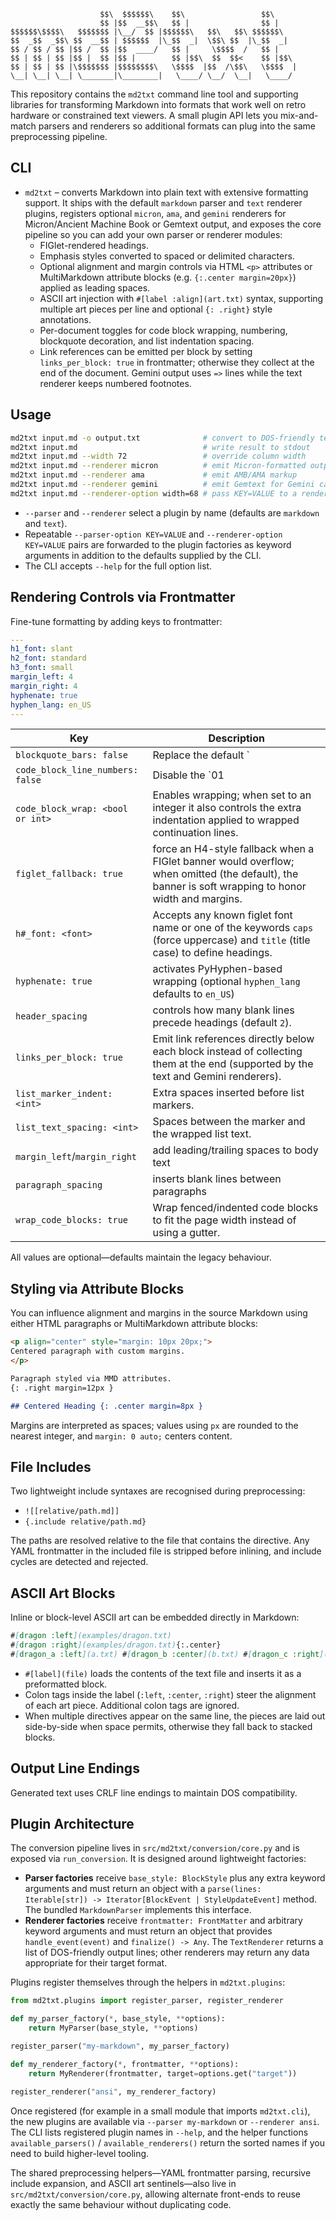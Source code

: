```
                    $$\  $$$$$$\    $$\                 $$\     
                    $$ |$$  __$$\   $$ |                $$ |    
$$$$$$\$$$$\   $$$$$$$ |\__/  $$ |$$$$$$\   $$\   $$\ $$$$$$\   
$$  _$$  _$$\ $$  __$$ | $$$$$$  |\_$$  _|  \$$\ $$  |\_$$  _|  
$$ / $$ / $$ |$$ /  $$ |$$  ____/   $$ |     \$$$$  /   $$ |    
$$ | $$ | $$ |$$ |  $$ |$$ |        $$ |$$\  $$  $$<    $$ |$$\ 
$$ | $$ | $$ |\$$$$$$$ |$$$$$$$$\   \$$$$  |$$  /\$$\   \$$$$  |
\__| \__| \__| \_______|\________|   \____/ \__/  \__|   \____/ 
```

This repository contains the `md2txt` command line tool and supporting libraries for transforming Markdown into formats that work well on retro hardware or constrained text viewers. A small plugin API lets you mix-and-match parsers and renderers so additional formats can plug into the same preprocessing pipeline.

## CLI

- `md2txt` – converts Markdown into plain text with extensive formatting support. It ships with the default `markdown` parser and `text` renderer plugins, registers optional `micron`, `ama`, and `gemini` renderers for Micron/Ancient Machine Book or Gemtext output, and exposes the core pipeline so you can add your own parser or renderer modules:
  - FIGlet-rendered headings.
  - Emphasis styles converted to spaced or delimited characters.
  - Optional alignment and margin controls via HTML `<p>` attributes or MultiMarkdown attribute blocks (e.g. `{:.center margin=20px}`) applied as leading spaces.
  - ASCII art injection with `#[label :align](art.txt)` syntax, supporting multiple art pieces per line and optional `{: .right}` style annotations.
  - Per-document toggles for code block wrapping, numbering, blockquote decoration, and list indentation spacing.
  - Link references can be emitted per block by setting `links_per_block: true` in frontmatter; otherwise they collect at the end of the document. Gemini output uses `=>` lines while the text renderer keeps numbered footnotes.

## Usage

```bash
md2txt input.md -o output.txt              # convert to DOS-friendly text
md2txt input.md                            # write result to stdout
md2txt input.md --width 72                 # override column width
md2txt input.md --renderer micron          # emit Micron-formatted output
md2txt input.md --renderer ama             # emit AMB/AMA markup
md2txt input.md --renderer gemini          # emit Gemtext for Gemini capsules
md2txt input.md --renderer-option width=68 # pass KEY=VALUE to a renderer
```

 - `--parser` and `--renderer` select a plugin by name (defaults are `markdown` and `text`).
 - Repeatable `--parser-option KEY=VALUE` and `--renderer-option KEY=VALUE` pairs are forwarded to the plugin factories as keyword arguments in addition to the defaults supplied by the CLI.
 - The CLI accepts `--help` for the full option list.

## Rendering Controls via Frontmatter

Fine-tune formatting by adding keys to frontmatter:

```yaml
---
h1_font: slant
h2_font: standard
h3_font: small
margin_left: 4
margin_right: 4
hyphenate: true
hyphen_lang: en_US
---
```

| Key | Description |
| --- | --- |
| `blockquote_bars: false` | Replace the default `|` prefix with three spaces. |
| `code_block_line_numbers: false` | Disable the `01 |` gutter in wrapped or unwrapped code blocks. |
| `code_block_wrap: <bool or int>` | Enables wrapping; when set to an integer it also controls the extra indentation applied to wrapped continuation lines. |
| `figlet_fallback: true` | force an H4-style fallback when a FIGlet banner would overflow; when omitted (the default), the banner is soft wrapping to honor width and margins. |
| `h#_font: <font>` | Accepts any known figlet font name or one of the keywords `caps` (force uppercase) and `title` (title case) to define headings.
| `hyphenate: true` | activates PyHyphen-based wrapping (optional `hyphen_lang` defaults to `en_US`) |
| `header_spacing` | controls how many blank lines precede headings (default `2`). |
| `links_per_block: true` | Emit link references directly below each block instead of collecting them at the end (supported by the text and Gemini renderers). |
| `list_marker_indent: <int>` | Extra spaces inserted before list markers. |
| `list_text_spacing: <int>` | Spaces between the marker and the wrapped list text. |
| `margin_left`/`margin_right` | add leading/trailing spaces to body text |
| `paragraph_spacing` | inserts blank lines between paragraphs |
| `wrap_code_blocks: true` | Wrap fenced/indented code blocks to fit the page width instead of using a gutter. |

All values are optional—defaults maintain the legacy behaviour.


## Styling via Attribute Blocks

You can influence alignment and margins in the source Markdown using either HTML paragraphs or MultiMarkdown attribute blocks:

```markdown
<p align="center" style="margin: 10px 20px;">
Centered paragraph with custom margins.
</p>

Paragraph styled via MMD attributes.
{: .right margin=12px }

## Centered Heading {: .center margin=8px }
```

Margins are interpreted as spaces; values using `px` are rounded to the nearest integer, and `margin: 0 auto;` centers content.

## File Includes

Two lightweight include syntaxes are recognised during preprocessing:

- `![[relative/path.md]]`
- `{.include relative/path.md}`

The paths are resolved relative to the file that contains the directive. Any YAML frontmatter in the included file is stripped before inlining, and include cycles are detected and rejected.

## ASCII Art Blocks

Inline or block-level ASCII art can be embedded directly in Markdown:

```markdown
#[dragon :left](examples/dragon.txt)
#[dragon :right](examples/dragon.txt){:.center}
#[dragon_a :left](a.txt) #[dragon_b :center](b.txt) #[dragon_c :right](c.txt)
```

- `#[label](file)` loads the contents of the text file and inserts it as a preformatted block.
- Colon tags inside the label (`:left`, `:center`, `:right`) steer the alignment of each art piece. Additional colon tags are ignored.
- When multiple directives appear on the same line, the pieces are laid out side-by-side when space permits, otherwise they fall back to stacked blocks.

## Output Line Endings

Generated text uses CRLF line endings to maintain DOS compatibility.

## Plugin Architecture

The conversion pipeline lives in `src/md2txt/conversion/core.py` and is exposed via `run_conversion`. It is designed around lightweight factories:

- **Parser factories** receive `base_style: BlockStyle` plus any extra keyword arguments and must return an object with a `parse(lines: Iterable[str]) -> Iterator[BlockEvent | StyleUpdateEvent]` method. The bundled `MarkdownParser` implements this interface.
- **Renderer factories** receive `frontmatter: FrontMatter` and arbitrary keyword arguments and must return an object that provides `handle_event(event)` and `finalize() -> Any`. The `TextRenderer` returns a list of DOS-friendly output lines; other renderers may return any data appropriate for their target format.

Plugins register themselves through the helpers in `md2txt.plugins`:

```python
from md2txt.plugins import register_parser, register_renderer

def my_parser_factory(*, base_style, **options):
    return MyParser(base_style, **options)

register_parser("my-markdown", my_parser_factory)
```

```python
def my_renderer_factory(*, frontmatter, **options):
    return MyRenderer(frontmatter, target=options.get("target"))

register_renderer("ansi", my_renderer_factory)
```

Once registered (for example in a small module that imports `md2txt.cli`), the new plugins are available via `--parser my-markdown` or `--renderer ansi`. The CLI lists registered plugin names in `--help`, and the helper functions `available_parsers()` / `available_renderers()` return the sorted names if you need to build higher-level tooling.

The shared preprocessing helpers—YAML frontmatter parsing, recursive include expansion, and ASCII art sentinels—also live in `src/md2txt/conversion/core.py`, allowing alternate front-ends to reuse exactly the same behaviour without duplicating code.
